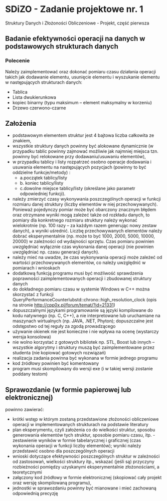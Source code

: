 # SDiZO - Zadanie projektowe nr. 1

Struktury Danych i Złożoności Obliczeniowe - Projekt, część pierwsza

## Badanie efektywności operacji na danych w podstawowych strukturach danych

### Polecenie

Należy  zaimplementować  oraz  dokonać  pomiaru  czasu  działania  operacji  takich  jak  dodawanie elementu, usunięcie elementu i wyszukanie elementu  w następujących strukturach danych:  

- Tablica
- Lista dwukierunkowa
- kopiec binarny (typu maksimum – element maksymalny w korzeniu)
- Drzewo czerwono-czarne

## Założenia

- podstawowym elementem struktur jest 4 bajtowa liczba całkowita ze znakiem, 
- wszystkie  struktury  danych  powinny  być  alokowane  dynamicznie  (w  przypadku  tablic  powinny zajmować możliwie jak najmniej miejsca tzn. powinny być relokowane przy dodawaniu/usuwaniu elementów),
- w  przypadku  tablicy  i  listy  rozpatrzeć  osobno  operacje  dodawania  i  usuwania    elementu  na następujących pozycjach (powinny to być oddzielne funkcje/metody) :
  - a.początek tablicy/listy
  - b. koniec  tablicy/listy
  - c.dowolne miejsce tablicy/listy (określane jako parametr odpowiedniej funkcji).
- należy zmierzyć czasy wykonywania poszczególnych operacji w funkcji rozmiaru danej struktury (liczby elementów w niej przechowywanych). Ponieważ pojedynczy pomiar może być obarczony znacznym błędem oraz otrzymane wyniki mogą zależeć także od rozkładu danych, to pomiary dla konkretnego  rozmiaru  struktury  należy wykonać  wielokrotnie  (np.  100  razy  –  za  każdym  razem generując nowy zestaw danych), a wyniki uśrednić. Liczbę przechowywanych elementów należy dobrać  eksperymentalnie  (np.  może  to  być  1000,  2000,  5000,  10000,  20000)  w  zależności  od wydajności sprzętu. Czas pomiaru powinien uwzględniać wyłącznie czas wykonania danej operacji (nie powinien uwzględniać np. czasu generacji danych).  
- należy mieć na uwadze, że czas wykonywania operacji może zależeć od wartości przechowywanych elementów, co należy uwzględnić w pomiarach i wnioskach
- dodatkową funkcją programu musi być możliwość sprawdzenia poprawności zaimplementowanych operacji i zbudowanej struktury danych
- do  dokładnego  pomiaru  czasu  w  systemie  Windows  w  C++  można  skorzystać  z  funkcji     QueryPerformanceCounterlubstd::chrono::high_resolution_clock  (opis  na  stronie http://cpp0x.pl/forum/temat/?id=21331)
- dopuszczalnymi językami programowanie są języki kompilowane do kodu natywnego (np. C, C++), a nie  interpretowane  lub  uruchamiane  na  maszynach  wirtualnych  (np.  JAVA,  .NET,  Phyton); dopuszczalne jest odstępstwo od tej reguły za zgodą prowadzącego
- używanie okienek nie jest konieczne i nie wpływa na ocenę (wystarczy wersja konsolowa)
- nie wolno korzystać z gotowych bibliotek np. STL, Boost lub innych – wszystkie algorytmy i struktury muszą być zaimplementowane przez studenta (nie kopiować gotowych rozwiązań)
- realizacja zadania powinna być wykonana w formie jednego programu
- kod źródłowy powinien być komentowany
- program musi skompilowany do wersji exe (i w takiej wersji zostanie poddany testom)

## Sprawozdanie (w formie papierowej lub elektronicznej)

powinno zawierać:

- krótki wstęp w którym zostaną przedstawione złożoności obliczeniowe operacji  w implementowanych  strukturach na podstawie literatury
- plan eksperymentu, czyli założenia co do wielkości struktur, sposobu  generowania elementów tych struktur, sposobie pomiaru czasu, itp.  - zestawienie wyników w formie tabelarycznej i graficznej (czas wykonania operacji w funkcji liczby elementów); wyniki należy przedstawić osobno dla poszczególnych operacji
- wnioski dotyczące efektywności poszczególnych struktur w zależności od zastosowań, wielkości struktury itp., wskazać  (jeśli są) przyczyny rozbieżności pomiędzy uzyskanymi  eksperymentalnie złożonościami, a teoretycznymi
- załączony kod źródłowy w formie elektronicznej (skopiować  cały projekt oraz wersję skompilowaną programu),  
- jednostki w sprawozdaniu  powinny być mianowane i mieć zachowaną odpowiednią precyzję
